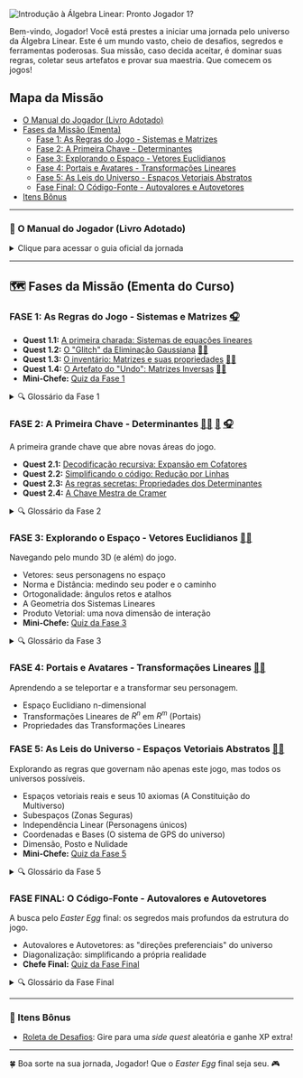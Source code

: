 ![Introdução à Álgebra Linear: Pronto Jogador 1?](img/title_rpo.svg)

Bem-vindo, Jogador! Você está prestes a iniciar uma jornada pelo universo da Álgebra Linear. Este é um mundo vasto, cheio de desafios, segredos e ferramentas poderosas. Sua missão, caso decida aceitar, é dominar suas regras, coletar seus artefatos e provar sua maestria. Que comecem os jogos!


## Mapa da Missão

- [O Manual do Jogador (Livro Adotado)](#-o-manual-do-jogador-livro-adotado)
- [Fases da Missão (Ementa)](#-fases-da-missão-ementa-do-curso)
  - [Fase 1: As Regras do Jogo - Sistemas e Matrizes](#fase-1-as-regras-do-jogo---sistemas-e-matrizes)
  - [Fase 2: A Primeira Chave - Determinantes](#fase-2-a-primeira-chave---determinantes)
  - [Fase 3: Explorando o Espaço - Vetores Euclidianos](#fase-3-explorando-o-espaço---vetores-euclidianos)
  - [Fase 4: Portais e Avatares - Transformações Lineares](#fase-4-portais-e-avatares---transformações-lineares)
  - [Fase 5: As Leis do Universo - Espaços Vetoriais Abstratos](#fase-5-as-leis-do-universo---espaços-vetoriais-abstratos)
  - [Fase Final: O Código-Fonte - Autovalores e Autovetores](#fase-final-o-código-fonte---autovalores-e-autovetores)
- [Itens Bônus](#-itens-bônus)

---

### 📖 O Manual do Jogador (Livro Adotado)
<details>
  <summary>Clique para acessar o guia oficial da jornada</summary>

  O guia essencial para todo Jogador neste universo é:

  **"Álgebra Linear com Aplicações"** de Howard Anton

  - 📢 **Atenção, Jogadores!** 📢
  - 📖 **LEITURA OBRIGATÓRIA** do manual! 🔍
  - 🎓 Em nossas sessões (aulas), vamos focar nas *quests* mais complexas.
  - 🏠 Outros portais de conhecimento importantes devem ser explorados individualmente no manual.
</details>

---

## 🗺️ Fases da Missão (Ementa do Curso)

### FASE 1: As Regras do Jogo - Sistemas e Matrizes [🎧](https://oangelo.github.io/Introducao-a-Algebra-Linear/audio/matrizes_sistemas_bill.mp3)

- **Quest 1.1:** [A primeira charada: Sistemas de equações lineares](https://oangelo.github.io/Introducao-a-Algebra-Linear/exercicios/capitulo-1/sistemas-lineares.html)
- **Quest 1.2:** [O "Glitch" da Eliminação Gaussiana](https://oangelo.github.io/Introducao-a-Algebra-Linear/exercicios/capitulo-1/eliminacao-gaussiana.html) [👨‍🏫](https://oangelo.github.io/Introducao-a-Algebra-Linear/slide-decks/eliminacao_gaussiana.html)
- **Quest 1.3:** [O inventário: Matrizes e suas propriedades](https://oangelo.github.io/Introducao-a-Algebra-Linear/exercicios/capitulo-1/propriedades-matriciais.html) [👨‍🏫](https://oangelo.github.io/Introducao-a-Algebra-Linear/slide-decks/propriedades.html)
- **Quest 1.4:** [O Artefato do "Undo": Matrizes Inversas](https://oangelo.github.io/Introducao-a-Algebra-Linear/exercicios/capitulo-1/matrizes-inversas.html) [👨‍🏫](https://oangelo.github.io/Introducao-a-Algebra-Linear/slide-decks/inversas.html)
- **Mini-Chefe:** [Quiz da Fase 1](quiz/matrizes_e_sitemas.md)

<details><summary>🔍 Glossário da Fase 1</summary>

* **Sistema Linear:** Um conjunto de *puzzles* lineares com as mesmas incógnitas.
* **Matriz:** O "grid" do jogo, onde os dados (elementos) são organizados.
* **Vetor:** Uma linha ou coluna do grid. Um personagem unidimensional.
* **Matriz Aumentada:** O mapa do *puzzle*, mostrando os coeficientes e os resultados.
* **Operações Elementares:** Os movimentos básicos permitidos para resolver o mapa sem quebrar o jogo.
* **Forma Escalonada / Reduzida:** O mapa do *puzzle* simplificado, revelando o caminho para a solução.
* **Matriz Inversa:** O "Ctrl+Z" do jogo. Desfaz a transformação de uma matriz.
</details>

### FASE 2: A Primeira Chave - Determinantes [👨‍🏫](https://oangelo.github.io/Introducao-a-Algebra-Linear/slide-decks/determinante.html) [📝](quiz/determinantes.md) [🎧](https://oangelo.github.io/Introducao-a-Algebra-Linear/audio/determinants_bill.mp3)
A primeira grande chave que abre novas áreas do jogo.

- **Quest 2.1:** [Decodificação recursiva: Expansão em Cofatores](https://oangelo.github.io/Introducao-a-Algebra-Linear/exercicios/capitulo-2/determinantes-cofatores.html)
- **Quest 2.2:** [Simplificando o código: Redução por Linhas](https://oangelo.github.io/Introducao-a-Algebra-Linear/exercicios/capitulo-2/determinantes-reducao.html)
- **Quest 2.3:** [As regras secretas: Propriedades dos Determinantes](https://oangelo.github.io/Introducao-a-Algebra-Linear/exercicios/capitulo-2/propriedades-determinantes.html)
- **Quest 2.4:** [A Chave Mestra de Cramer](https://oangelo.github.io/Introducao-a-Algebra-Linear/exercicios/capitulo-2/regra-cramer.html)

<details><summary>🔍 Glossário da Fase 2</summary>

* **Determinante:** A "assinatura digital" de uma matriz quadrada. Um número que revela seus segredos.
* **Menor / Cofator:** Peças do *puzzle* para calcular o determinante.
* **Adjunta:** Uma matriz especial construída a partir dos cofatores.
* **Regra de Cramer:** Uma "fórmula mágica" que usa a Primeira Chave para resolver sistemas.
</details>

### FASE 3: Explorando o Espaço - Vetores Euclidianos [👨‍🏫](https://oangelo.github.io/Introducao-a-Algebra-Linear/slide-decks/espacos-vetoriais-euclidianos.html)
Navegando pelo mundo 3D (e além) do jogo.

- Vetores: seus personagens no espaço
- Norma e Distância: medindo seu poder e o caminho
- Ortogonalidade: ângulos retos e atalhos
- A Geometria dos Sistemas Lineares
- Produto Vetorial: uma nova dimensão de interação
- **Mini-Chefe:** [Quiz da Fase 3](quiz/ga.md)

<details><summary>🔍 Glossário da Fase 3</summary>
(Seu glossário atual já está excelente e se encaixa perfeitamente aqui)
</details>

### FASE 4: Portais e Avatares - Transformações Lineares [👨‍🏫](https://oangelo.github.io/Introducao-a-Algebra-Linear/slide-decks/transformacoes.html)
Aprendendo a se teleportar e a transformar seu personagem.

- Espaço Euclidiano n-dimensional
- Transformações Lineares de $R^n$ em $R^m$ (Portais)
- Propriedades das Transformações Lineares

### FASE 5: As Leis do Universo - Espaços Vetoriais Abstratos [👨‍🏫](https://oangelo.github.io/Introducao-a-Algebra-Linear/slide-decks/espacos.html)
Explorando as regras que governam não apenas este jogo, mas todos os universos possíveis.

- Espaços vetoriais reais e seus 10 axiomas (A Constituição do Multiverso)
- Subespaços (Zonas Seguras)
- Independência Linear (Personagens únicos)
- Coordenadas e Bases (O sistema de GPS do universo)
- Dimensão, Posto e Nulidade
- **Mini-Chefe:** [Quiz da Fase 5](quiz/espaco_linear.md)

<details><summary>🔍 Glossário da Fase 5</summary>
(Seu glossário atual já está excelente)
</details>

### FASE FINAL: O Código-Fonte - Autovalores e Autovetores
A busca pelo *Easter Egg* final: os segredos mais profundos da estrutura do jogo.

- Autovalores e Autovetores: as "direções preferenciais" do universo
- Diagonalização: simplificando a própria realidade
- **Chefe Final:** [Quiz da Fase Final](quiz/auto_valores_vetores.md)

<details><summary>🔍 Glossário da Fase Final</summary>
(Seu glossário atual já está excelente)
</details>

---

### 🎲 Itens Bônus
- [Roleta de Desafios](https://oangelo.github.io/Introducao-a-Algebra-Linear/roleta.html): Gire para uma *side quest* aleatória e ganhe XP extra!

---

🍀 Boa sorte na sua jornada, Jogador! Que o *Easter Egg* final seja seu. 🎮
